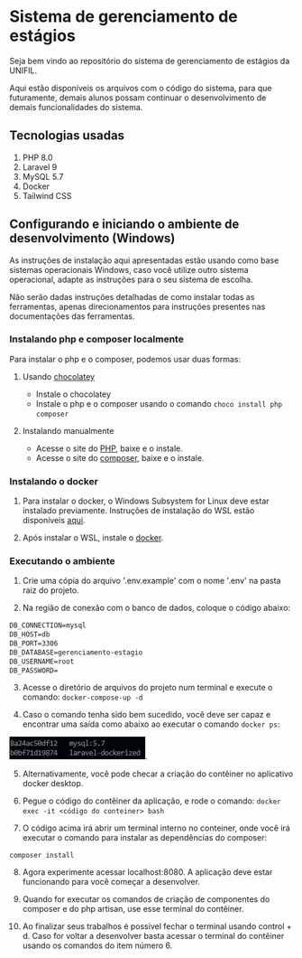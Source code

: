 # Sistema de gerenciamento de estágios

Seja bem vindo ao repositório do sistema de gerenciamento de estágios da UNIFIL.

Aqui estão disponíveis os arquivos com o código do sistema, para que futuramente, demais alunos possam continuar o desenvolvimento de demais funcionalidades do sistema.

## Tecnologias usadas

1. PHP 8.0
2. Laravel 9
3. MySQL 5.7
4. Docker
5. Tailwind CSS

## Configurando e iniciando o ambiente de desenvolvimento (Windows)

As instruções de instalação aqui apresentadas estão usando como base sistemas operacionais Windows, caso você utilize outro sistema operacional, adapte as instruções para o seu sistema de escolha.

Não serão dadas instruções detalhadas de como instalar todas as ferramentas, apenas direcionamentos para instruções presentes nas documentações das ferramentas.

### Instalando php e composer localmente
Para instalar o php e o composer, podemos usar duas formas:

1. Usando [chocolatey](https://chocolatey.org/install)
    - Instale o chocolatey
    - Instale o php e o composer usando o comando
    `choco install php composer`

2. Instalando manualmente
    - Acesse o site do [PHP](https://windows.php.net/download#php-8.0), baixe e o instale.
    - Acesse o site do [composer](https://getcomposer.org/download/), baixe e o instale.

### Instalando o docker

1. Para instalar o docker, o Windows Subsystem for Linux deve estar instalado previamente. Instruções de instalação do WSL estão disponíveis [aqui](https://docs.microsoft.com/pt-br/windows/wsl/install).

2. Após instalar o WSL, instale o [docker](https://www.docker.com/get-started).

### Executando o ambiente

1. Crie uma cópia do arquivo '.env.example' com o nome '.env' na pasta raiz do projeto.

2. Na região de conexão com o banco de dados, coloque o código abaixo:
```
DB_CONNECTION=mysql
DB_HOST=db
DB_PORT=3306
DB_DATABASE=gerenciamento-estagio
DB_USERNAME=root
DB_PASSWORD=
```

3. Acesse o diretório de arquivos do projeto num terminal e execute o comando:
`docker-compose-up -d`

4. Caso o comando tenha sido bem sucedido, você deve ser capaz e encontrar uma saída como abaixo ao executar o comando `docker ps`:

![resultado-docker-ps](https://github.com/walttsm/gerenciamento-estagios/blob/main/readme-images/docker-ps-result.png).

5. Alternativamente, você pode checar a criação do contêiner no aplicativo docker desktop.

6. Pegue o código do contêiner da aplicação, e rode o comando: 
`docker exec -it <código do conteiner> bash`

7. O código acima irá abrir um terminal interno no conteiner, onde você irá executar o comando para instalar as dependências do composer:

```
composer install
```

8. Agora experimente acessar localhost:8080. A aplicação deve estar funcionando para você começar a desenvolver.

9. Quando for executar os comandos de criação de componentes do composer e do php artisan, use esse terminal do contêiner.

10. Ao finalizar seus trabalhos é possível fechar o terminal usando control + d. Caso for voltar a desenvolver basta acessar o terminal do contêiner usando os comandos do item número 6.
